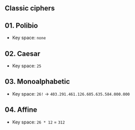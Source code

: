 ## Classic ciphers

## 01. Polibio
 - Key space: `none`

## 02. Caesar
 - Key space: `25`

## 03. Monoalphabetic
 - Key space: `26!` -> `403.291.461.126.605.635.584.000.000`

## 04. Affine
 - Key space: `26 * 12` = `312`